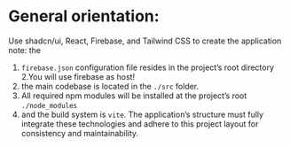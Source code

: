 # General orientation:
Use shadcn/ui, React, Firebase, and Tailwind CSS to create the application
note: the 
1. `firebase.json` configuration file resides in the project’s root directory
2.You will use firebase as host!
3. the main codebase is located in the `./src` folder. 
4. All required npm modules will be installed at the project’s root `./node_modules`
5. and the build system is `vite`. 
The application’s structure must fully integrate these technologies and adhere to this project layout for consistency and maintainability.